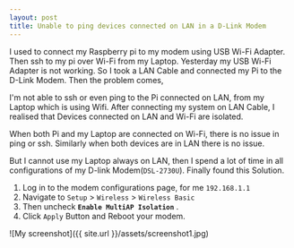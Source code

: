 ```yaml
---
layout: post
title: Unable to ping devices connected on LAN in a D-Link Modem
---
```



I used to connect my Raspberry pi to my modem using USB Wi-Fi Adapter. Then ssh to my pi over Wi-Fi from my Laptop. Yesterday my USB Wi-Fi Adapter is not working. So I took a LAN Cable and connected my Pi to the D-Link Modem.
 Then the problem comes, 

 I'm not able to ssh or even ping to the Pi connected on LAN, from my Laptop which is using Wifi. After connecting my system on LAN Cable, I realised that Devices connected on LAN and Wi-Fi are isolated.

When both Pi and my Laptop are connected on Wi-Fi, there is no issue in ping or ssh. Similarly when both devices are in LAN there is no issue.

But I cannot use my Laptop always on LAN, then I spend a lot of time in all configurations of my D-link Modem(`DSL-2730U`). Finally found this Solution.

1. Log in to the modem configurations page, for me `192.168.1.1`
2. Navigate to `Setup` > `Wireless` > `Wireless Basic`
3. Then uncheck **`Enable MultiAP Isolation`** .
4. Click `Apply` Button and Reboot your modem.

![My screenshot]({{ site.url }}/assets/screenshot1.jpg)


